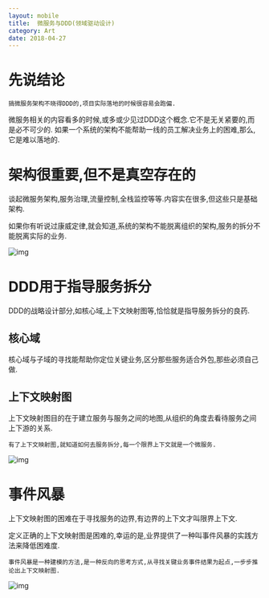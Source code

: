 ```yaml
---
layout: mobile
title:  微服务与DDD(领域驱动设计)
category: Art
date: 2018-04-27
---
```


# 先说结论

    搞微服务架构不晓得DDD的,项目实际落地的时候很容易会跑偏.

微服务相关的内容看多的时候,或多或少见过DDD这个概念.它不是无关紧要的,而是必不可少的.
如果一个系统的架构不能帮助一线的员工解决业务上的困难,那么,它是难以落地的.

# 架构很重要,但不是真空存在的

谈起微服务架构,服务治理,流量控制,全栈监控等等.内容实在很多,但这些只是基础架构.

如果你有听说过康威定律,就会知道,系统的架构不能脱离组织的架构,服务的拆分不能脱离实际的业务.

![img](/img/2018/mircoservie-ddd-3.png)

# DDD用于指导服务拆分

DDD的战略设计部分,如核心域,上下文映射图等,恰恰就是指导服务拆分的良药.

## 核心域

核心域与子域的寻找能帮助你定位关键业务,区分那些服务适合外包,那些必须自己做.

## 上下文映射图


上下文映射图目的在于建立服务与服务之间的地图,从组织的角度去看待服务之间上下游的关系.

    有了上下文映射图,就知道如何去服务拆分,每一个限界上下文就是一个微服务.

![img](/img/2018/mircoservie-ddd-1.png)

# 事件风暴


上下文映射图的困难在于寻找服务的边界,有边界的上下文才叫限界上下文.

定义正确的上下文映射图是困难的,幸运的是,业界提供了一种叫事件风暴的实践方法来降低困难度.

    事件风暴是一种建模的方法,是一种反向的思考方式,从寻找关键业务事件结果为起点,一步步推论出上下文映射图.

 ![img](/img/2018/mircoservie-ddd-2.png)